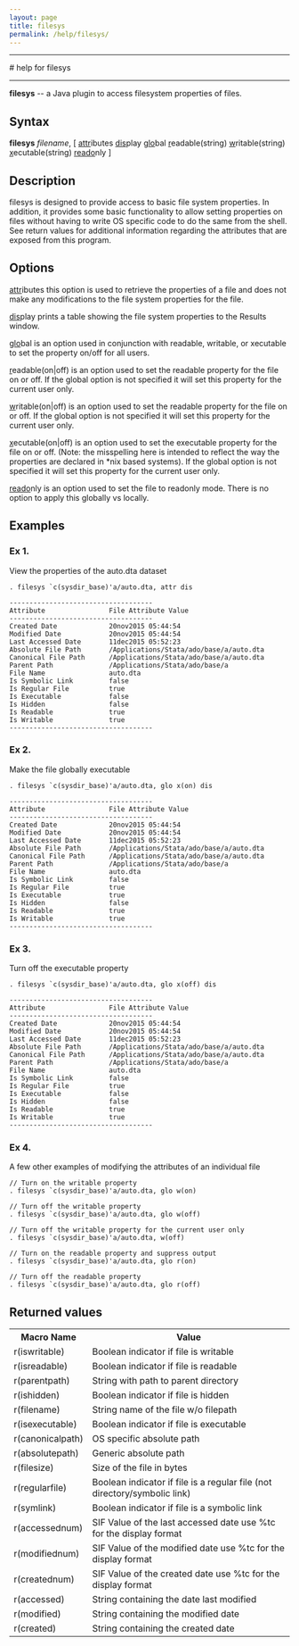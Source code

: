 ```yaml
---
layout: page
title: filesys
permalink: /help/filesys/
---
```


<hr>
# help for filesys
<hr>
 
__filesys__ -- a Java plugin to access filesystem properties of files.
 
## Syntax
 
__filesys__ <em>filename</em>, [ <u>attr</u>ibutes <u>dis</u>play <u>glo</u>bal <u>r</u>eadable(string) <u>w</u>ritable(string)
<u>x</u>ecutable(string) <u>reado</u>nly ]
 
## Description
 
filesys is designed to provide access to basic file system properties.  In addition, it provides some basic functionality to allow setting properties on files without having to write OS specific code to do the same from the shell.  See return values for additional information regarding the attributes that are exposed from this program.
 
## Options
 
<u>attr</u>ibutes this option is used to retrieve the properties of a file and does not make any modifications to the file system properties for the file.
 
<u>dis</u>play prints a table showing the file system properties to the Results window.
 
<u>glo</u>bal is an option used in conjunction with readable, writable, or xecutable to set the property on/off for all users.
 
<u>r</u>eadable(on|off) is an option used to set the readable property for the file on or off.  If the global option is not specified it will set this property for the current user only.
 
<u>w</u>ritable(on|off) is an option used to set the readable property for the file on or off.  If the global option is not specified it will set this property for the current user only.
 
<u>x</u>ecutable(on|off) is an option used to set the executable property for the file on or off.  (Note: the misspelling here is intended to reflect the way the properties are declared in *nix based systems).  If the global option is not specified it will set this property for the current user only.
 
<u>reado</u>nly is an option used to set the file to readonly mode. There is no option to apply this globally vs locally.
 
## Examples
 
### Ex 1.
View the properties of the auto.dta dataset

```
. filesys `c(sysdir_base)'a/auto.dta, attr dis

------------------------------------
Attribute                File Attribute Value
------------------------------------
Created Date             20nov2015 05:44:54
Modified Date            20nov2015 05:44:54
Last Accessed Date       11dec2015 05:52:23
Absolute File Path       /Applications/Stata/ado/base/a/auto.dta
Canonical File Path      /Applications/Stata/ado/base/a/auto.dta
Parent Path              /Applications/Stata/ado/base/a
File Name                auto.dta
Is Symbolic Link         false
Is Regular File          true
Is Executable            false
Is Hidden                false
Is Readable              true
Is Writable              true
------------------------------------
```

### Ex 2. 
Make the file globally executable

```
. filesys `c(sysdir_base)'a/auto.dta, glo x(on) dis

------------------------------------
Attribute                File Attribute Value
------------------------------------
Created Date             20nov2015 05:44:54
Modified Date            20nov2015 05:44:54
Last Accessed Date       11dec2015 05:52:23
Absolute File Path       /Applications/Stata/ado/base/a/auto.dta
Canonical File Path      /Applications/Stata/ado/base/a/auto.dta
Parent Path              /Applications/Stata/ado/base/a
File Name                auto.dta
Is Symbolic Link         false
Is Regular File          true
Is Executable            true
Is Hidden                false
Is Readable              true
Is Writable              true
------------------------------------
```

### Ex 3. 
Turn off the executable property

```
. filesys `c(sysdir_base)'a/auto.dta, glo x(off) dis

------------------------------------
Attribute                File Attribute Value
------------------------------------
Created Date             20nov2015 05:44:54
Modified Date            20nov2015 05:44:54
Last Accessed Date       11dec2015 05:52:23
Absolute File Path       /Applications/Stata/ado/base/a/auto.dta
Canonical File Path      /Applications/Stata/ado/base/a/auto.dta
Parent Path              /Applications/Stata/ado/base/a
File Name                auto.dta
Is Symbolic Link         false
Is Regular File          true
Is Executable            false
Is Hidden                false
Is Readable              true
Is Writable              true
------------------------------------
``` 
 
### Ex 4.
A few other examples of modifying the attributes of an individual file

```
// Turn on the writable property
. filesys `c(sysdir_base)'a/auto.dta, glo w(on) 
 
// Turn off the writable property
. filesys `c(sysdir_base)'a/auto.dta, glo w(off) 
 
// Turn off the writable property for the current user only
. filesys `c(sysdir_base)'a/auto.dta, w(off) 
 
// Turn on the readable property and suppress output
. filesys `c(sysdir_base)'a/auto.dta, glo r(on)
 
// Turn off the readable property
. filesys `c(sysdir_base)'a/auto.dta, glo r(off)
```

## Returned values
 
<table>
<th>Macro Name</th><th>Value</th>
<tr><td>r(iswritable)</td><td>Boolean indicator if file is writable</td></tr>
<tr><td>r(isreadable)</td><td>Boolean indicator if file is readable</td></tr>
<tr><td>r(parentpath)</td><td>String with path to parent directory</td></tr>
<tr><td>r(ishidden)</td><td>Boolean indicator if file is hidden</td></tr>
<tr><td>r(filename)</td><td>String name of the file w/o filepath</td></tr>
<tr><td>r(isexecutable)</td><td>Boolean indicator if file is executable</td></tr>
<tr><td>r(canonicalpath)</td><td>OS specific absolute path</td></tr>
<tr><td>r(absolutepath)</td><td>Generic absolute path</td></tr>
<tr><td>r(filesize)</td><td>Size of the file in bytes</td></tr>
<tr><td>r(regularfile)</td><td>Boolean indicator if file is a regular file (not directory/symbolic link)</td></tr>
<tr><td>r(symlink)</td><td>Boolean indicator if file is a symbolic link</td></tr>
<tr><td>r(accessednum)</td><td>SIF Value of the last accessed date use %tc for the display format</td></tr>
<tr><td>r(modifiednum)</td><td>SIF Value of the modified date use %tc for the display format</td></tr>
<tr><td>r(creatednum)</td><td>SIF Value of the created date use %tc for the display format</td></tr>
<tr><td>r(accessed)</td><td>String containing the date last modified</td></tr>
<tr><td>r(modified)</td><td>String containing the modified date</td></tr>
<tr><td>r(created)</td><td>String containing the created date</td></tr>
</table>

